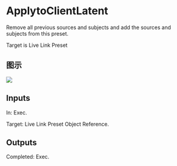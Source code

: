 # ApplytoClientLatent

Remove all previous sources and subjects and add the sources and subjects from this preset.

Target is Live Link Preset

## 图示

![]($-20221218-19445818.png)

## Inputs

In: Exec.

Target: Live Link Preset Object Reference.  

## Outputs

Completed: Exec.

